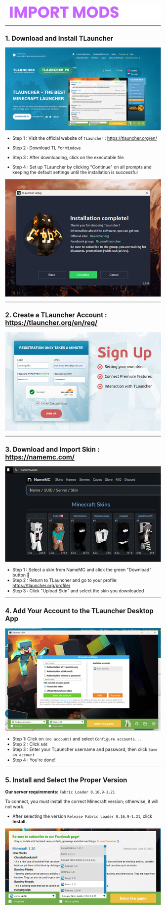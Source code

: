 ##

<div align="center"> <img src="assets/texts/import mods.png"> </div>

---

## 1. Download and Install TLauncher
<div align="center"> <img src="assets/images/setup-mc/visit tlauncher.jpg"> </div>

- Step 1 : Visit the official website of `TLauncher` : https://tlauncher.org/en/

- Step 2 : Download TL For `Windows`

- Step 3 : After downloading, click on the executable file

- Step 4 : Set up TLauncher by clicking "Continue" on all prompts and keeping the default settings until the installation is successful

<div align="center"> <img src="assets/images/setup-mc/tlauncher-setup6.jpg"> </div>

---

## 2. Create a TLauncher Account : https://tlauncher.org/en/reg/

<div align="center"> <img src="assets/images/setup-mc/signup.jpg"> </div>

---

## 3. Download and Import Skin : https://namemc.com/

<div align="center"> <img src="assets/images/setup-mc/skin.jpg"> </div>

- Step 1 : Select a skin from NameMC and click the green "Download" button 🔽
- Step 2 : Return to TLauncher and go to your profile: https://tlauncher.org/profile/
- Step 3 : Click "Upload Skin" and select the skin you downloaded

---

## 4. Add Your Account to the TLauncher Desktop App

<div align="center"> <img src="assets/images/setup-mc/add tlauncher account.jpg"> </div>

- Step 1: Click on `(no account)` and select `Configure accounts...`
- Step 2 : Click `Add`
- Step 3 : Enter your TLauncher username and password, then click `Save an account`
- Step 4 : You're done!

---

## 5. Install and Select the Proper Version

**Our server requirements:**
`Fabric Loader 0.16.9-1.21`

To connect, you must install the correct Minecraft version; otherwise, it will not work.
- After selecting the version `Release Fabric Loader 0.16.9-1.21`, click **Install.**

<div align="center"> <img src="assets/images/setup-mc/release fabric-loader.jpg"> </div>

##
